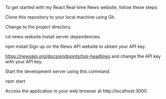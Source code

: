 To get started with my React Real-time News website, follow these steps:

Clone this repository to your local machine using Git.

Change to the project directory.

cd news-website
Install server dependencies.

npm install
Sign up on the News API website to obtain your API key.

https://newsapi.org/docs/endpoints/top-headlines
and change the API key with your API key.

Start the development server using this command.

npm start

Access the application in your web browser at http://localhost:3000.
